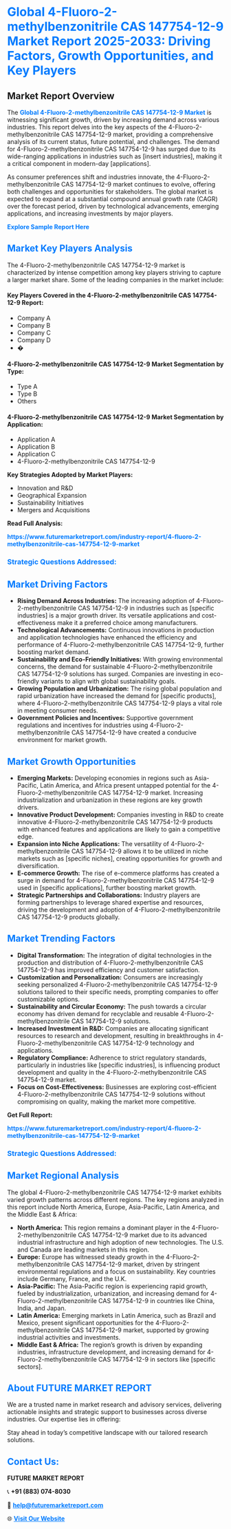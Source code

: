 <h1 style="color: #007BFF;">Global 4-Fluoro-2-methylbenzonitrile CAS 147754-12-9 Market Report 2025-2033: Driving Factors, Growth Opportunities, and Key Players</h1>

<section id="overview">
<h2>Market Report Overview</h2>
<p>The <a href="https://www.futuremarketreport.com/industry-report/4-fluoro-2-methylbenzonitrile-cas-147754-12-9-market" style="color: #007BFF; text-decoration: none;"><strong>Global 4-Fluoro-2-methylbenzonitrile CAS 147754-12-9 Market</strong></a> is witnessing significant growth, driven by increasing demand across various industries. This report delves into the key aspects of the 4-Fluoro-2-methylbenzonitrile CAS 147754-12-9 market, providing a comprehensive analysis of its current status, future potential, and challenges. The demand for 4-Fluoro-2-methylbenzonitrile CAS 147754-12-9 has surged due to its wide-ranging applications in industries such as [insert industries], making it a critical component in modern-day [applications].</p>
<p>As consumer preferences shift and industries innovate, the 4-Fluoro-2-methylbenzonitrile CAS 147754-12-9 market continues to evolve, offering both challenges and opportunities for stakeholders. The global market is expected to expand at a substantial compound annual growth rate (CAGR) over the forecast period, driven by technological advancements, emerging applications, and increasing investments by major players.</p>
</section>

<section id="overview">
<p><a href="https://www.futuremarketreport.com/request-sample/reportId=111796" style="color: #007BFF; text-decoration: none;"><strong>Explore Sample Report Here</strong></a></p>
</section>

<section id="key-players">
<h2 style="color: #007BFF;">Market Key Players Analysis</h2>
<p>The 4-Fluoro-2-methylbenzonitrile CAS 147754-12-9 market is characterized by intense competition among key players striving to capture a larger market share. Some of the leading companies in the market include:</p>
<h4>Key Players Covered in the 4-Fluoro-2-methylbenzonitrile CAS 147754-12-9 Report:</h4>
<ul><li>Company A</li><li>Company B</li><li>Company C</li><li>Company D</li><li>�</li></ul>
<h4>4-Fluoro-2-methylbenzonitrile CAS 147754-12-9 Market Segmentation by Type:</h4>
<ul><li>Type A</li><li>Type B</li><li>Others</li></ul>

<h4>4-Fluoro-2-methylbenzonitrile CAS 147754-12-9 Market Segmentation by Application:</h4>
<ul><li>Application A</li><li>Application B</li><li>Application C</li><li>4-Fluoro-2-methylbenzonitrile CAS 147754-12-9</li></ul>
<p><strong>Key Strategies Adopted by Market Players:</strong></p>
<ul>
<li>Innovation and R&D</li>
<li>Geographical Expansion</li>
<li>Sustainability Initiatives</li>
<li>Mergers and Acquisitions</li>
</ul>
</section>

<section>
<p><strong>Read Full Analysis: </strong></p><a href="https://www.futuremarketreport.com/industry-report/4-fluoro-2-methylbenzonitrile-cas-147754-12-9-market" style="color: #007BFF; text-decoration: none;"><strong>https://www.futuremarketreport.com/industry-report/4-fluoro-2-methylbenzonitrile-cas-147754-12-9-market</strong></a>
<h3 style="color: #007BFF;">Strategic Questions Addressed:</h3>
</section>

<section id="driving-factors">
<h2 style="color: #007BFF;">Market Driving Factors</h2>
<ul>
<li><strong>Rising Demand Across Industries:</strong> The increasing adoption of 4-Fluoro-2-methylbenzonitrile CAS 147754-12-9 in industries such as [specific industries] is a major growth driver. Its versatile applications and cost-effectiveness make it a preferred choice among manufacturers.</li>
<li><strong>Technological Advancements:</strong> Continuous innovations in production and application technologies have enhanced the efficiency and performance of 4-Fluoro-2-methylbenzonitrile CAS 147754-12-9, further boosting market demand.</li>
<li><strong>Sustainability and Eco-Friendly Initiatives:</strong> With growing environmental concerns, the demand for sustainable 4-Fluoro-2-methylbenzonitrile CAS 147754-12-9 solutions has surged. Companies are investing in eco-friendly variants to align with global sustainability goals.</li>
<li><strong>Growing Population and Urbanization:</strong> The rising global population and rapid urbanization have increased the demand for [specific products], where 4-Fluoro-2-methylbenzonitrile CAS 147754-12-9 plays a vital role in meeting consumer needs.</li>
<li><strong>Government Policies and Incentives:</strong> Supportive government regulations and incentives for industries using 4-Fluoro-2-methylbenzonitrile CAS 147754-12-9 have created a conducive environment for market growth.</li>
</ul>
</section>

<section id="growth-opportunities">
<h2 style="color: #007BFF;">Market Growth Opportunities</h2>
<ul>
<li><strong>Emerging Markets:</strong> Developing economies in regions such as Asia-Pacific, Latin America, and Africa present untapped potential for the 4-Fluoro-2-methylbenzonitrile CAS 147754-12-9 market. Increasing industrialization and urbanization in these regions are key growth drivers.</li>
<li><strong>Innovative Product Development:</strong> Companies investing in R&D to create innovative 4-Fluoro-2-methylbenzonitrile CAS 147754-12-9 products with enhanced features and applications are likely to gain a competitive edge.</li>
<li><strong>Expansion into Niche Applications:</strong> The versatility of 4-Fluoro-2-methylbenzonitrile CAS 147754-12-9 allows it to be utilized in niche markets such as [specific niches], creating opportunities for growth and diversification.</li>
<li><strong>E-commerce Growth:</strong> The rise of e-commerce platforms has created a surge in demand for 4-Fluoro-2-methylbenzonitrile CAS 147754-12-9 used in [specific applications], further boosting market growth.</li>
<li><strong>Strategic Partnerships and Collaborations:</strong> Industry players are forming partnerships to leverage shared expertise and resources, driving the development and adoption of 4-Fluoro-2-methylbenzonitrile CAS 147754-12-9 products globally.</li>
</ul>
</section>

<section id="trending-factors">
<h2 style="color: #007BFF;">Market Trending Factors</h2>
<ul>
<li><strong>Digital Transformation:</strong> The integration of digital technologies in the production and distribution of 4-Fluoro-2-methylbenzonitrile CAS 147754-12-9 has improved efficiency and customer satisfaction.</li>
<li><strong>Customization and Personalization:</strong> Consumers are increasingly seeking personalized 4-Fluoro-2-methylbenzonitrile CAS 147754-12-9 solutions tailored to their specific needs, prompting companies to offer customizable options.</li>
<li><strong>Sustainability and Circular Economy:</strong> The push towards a circular economy has driven demand for recyclable and reusable 4-Fluoro-2-methylbenzonitrile CAS 147754-12-9 solutions.</li>
<li><strong>Increased Investment in R&D:</strong> Companies are allocating significant resources to research and development, resulting in breakthroughs in 4-Fluoro-2-methylbenzonitrile CAS 147754-12-9 technology and applications.</li>
<li><strong>Regulatory Compliance:</strong> Adherence to strict regulatory standards, particularly in industries like [specific industries], is influencing product development and quality in the 4-Fluoro-2-methylbenzonitrile CAS 147754-12-9 market.</li>
<li><strong>Focus on Cost-Effectiveness:</strong> Businesses are exploring cost-efficient 4-Fluoro-2-methylbenzonitrile CAS 147754-12-9 solutions without compromising on quality, making the market more competitive.</li>
</ul>
</section>

<section>
<p><strong>Get Full Report: </strong></p><a href="https://www.futuremarketreport.com/industry-report/4-fluoro-2-methylbenzonitrile-cas-147754-12-9-market" style="color: #007BFF; text-decoration: none;"><strong>https://www.futuremarketreport.com/industry-report/4-fluoro-2-methylbenzonitrile-cas-147754-12-9-market</strong></a>
<h3 style="color: #007BFF;">Strategic Questions Addressed:</h3>
</section>


<section id="regional-analysis">
<h2 style="color: #007BFF;">Market Regional Analysis</h2>
<p>The global 4-Fluoro-2-methylbenzonitrile CAS 147754-12-9 market exhibits varied growth patterns across different regions. The key regions analyzed in this report include North America, Europe, Asia-Pacific, Latin America, and the Middle East & Africa:</p>
<ul>
<li><strong>North America:</strong> This region remains a dominant player in the 4-Fluoro-2-methylbenzonitrile CAS 147754-12-9 market due to its advanced industrial infrastructure and high adoption of new technologies. The U.S. and Canada are leading markets in this region.</li>
<li><strong>Europe:</strong> Europe has witnessed steady growth in the 4-Fluoro-2-methylbenzonitrile CAS 147754-12-9 market, driven by stringent environmental regulations and a focus on sustainability. Key countries include Germany, France, and the U.K.</li>
<li><strong>Asia-Pacific:</strong> The Asia-Pacific region is experiencing rapid growth, fueled by industrialization, urbanization, and increasing demand for 4-Fluoro-2-methylbenzonitrile CAS 147754-12-9 in countries like China, India, and Japan.</li>
<li><strong>Latin America:</strong> Emerging markets in Latin America, such as Brazil and Mexico, present significant opportunities for the 4-Fluoro-2-methylbenzonitrile CAS 147754-12-9 market, supported by growing industrial activities and investments.</li>
<li><strong>Middle East & Africa:</strong> The region’s growth is driven by expanding industries, infrastructure development, and increasing demand for 4-Fluoro-2-methylbenzonitrile CAS 147754-12-9 in sectors like [specific sectors].</li>
</ul>
</section>

<footer>
<h2 style="color: #007BFF;">About FUTURE MARKET REPORT</h2>
<p>We are a trusted name in market research and advisory services, delivering actionable insights and strategic support to businesses across diverse industries. Our expertise lies in offering:</p>

<p>Stay ahead in today’s competitive landscape with our tailored research solutions.</p>

<h2 style="color: #007BFF;">Contact Us:</h2>
<p><strong>FUTURE MARKET REPORT</strong></p>
<p>📞 <strong>+91 (883) 074-8030</strong></p>
<p>📧 <strong><a href="mailto:help@futuremarketreport.com" style="color: #007BFF;">help@futuremarketreport.com</a></strong></p>
<p>🌐 <strong><a href="https://www.futuremarketreport.com/" style="color: #007BFF;">Visit Our Website</a></strong></p>
</footer>